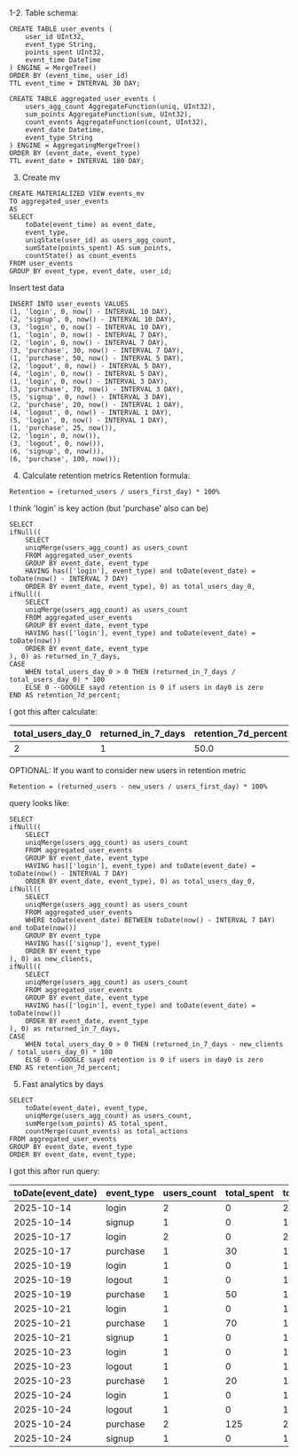 1-2. Table schema:
```
CREATE TABLE user_events (
	user_id UInt32,
	event_type String,
	points_spent UInt32,
	event_time DateTime
) ENGINE = MergeTree()
ORDER BY (event_time, user_id)
TTL event_time + INTERVAL 30 DAY;

CREATE TABLE aggregated_user_events (
	users_agg_count AggregateFunction(uniq, UInt32),
	sum_points AggregateFunction(sum, UInt32),
	count_events AggregateFunction(count, UInt32),
	event_date Datetime,
	event_type String
) ENGINE = AggregatingMergeTree()
ORDER BY (event_date, event_type)
TTL event_date + INTERVAL 180 DAY;
```

3. Create mv
```
CREATE MATERIALIZED VIEW events_mv
TO aggregated_user_events
AS
SELECT 
    toDate(event_time) as event_date,
    event_type,
    uniqState(user_id) as users_agg_count,
    sumState(points_spent) AS sum_points,
    countState() as count_events
FROM user_events
GROUP BY event_type, event_date, user_id;
```

Insert test data
```
INSERT INTO user_events VALUES
(1, 'login', 0, now() - INTERVAL 10 DAY),
(2, 'signup', 0, now() - INTERVAL 10 DAY),
(3, 'login', 0, now() - INTERVAL 10 DAY),
(1, 'login', 0, now() - INTERVAL 7 DAY),
(2, 'login', 0, now() - INTERVAL 7 DAY),
(3, 'purchase', 30, now() - INTERVAL 7 DAY),
(1, 'purchase', 50, now() - INTERVAL 5 DAY),
(2, 'logout', 0, now() - INTERVAL 5 DAY),
(4, 'login', 0, now() - INTERVAL 5 DAY),
(1, 'login', 0, now() - INTERVAL 3 DAY),
(3, 'purchase', 70, now() - INTERVAL 3 DAY),
(5, 'signup', 0, now() - INTERVAL 3 DAY),
(2, 'purchase', 20, now() - INTERVAL 1 DAY),
(4, 'logout', 0, now() - INTERVAL 1 DAY),
(5, 'login', 0, now() - INTERVAL 1 DAY),
(1, 'purchase', 25, now()),
(2, 'login', 0, now()),
(3, 'logout', 0, now()),
(6, 'signup', 0, now()),
(6, 'purchase', 100, now());
```

4. Calculate retention metrics
Retention formula:
```
Retention = (returned_users / users_first_day) * 100%
```
I think 'login' is key action (but 'purchase' also can be)
```
SELECT 
ifNull((
	SELECT 
	uniqMerge(users_agg_count) as users_count
	FROM aggregated_user_events
	GROUP BY event_date, event_type
	HAVING has(['login'], event_type) and toDate(event_date) = toDate(now() - INTERVAL 7 DAY)
	ORDER BY event_date, event_type), 0) as total_users_day_0,
ifNull((
	SELECT 
	uniqMerge(users_agg_count) as users_count
	FROM aggregated_user_events
	GROUP BY event_date, event_type
	HAVING has(['login'], event_type) and toDate(event_date) = toDate(now())
	ORDER BY event_date, event_type
), 0) as returned_in_7_days, 
CASE 
	WHEN total_users_day_0 > 0 THEN (returned_in_7_days / total_users_day_0) * 100
	ELSE 0 --GOOGLE sayd retention is 0 if users in day0 is zero
END AS retention_7d_percent;
```
I got this after calculate:

| total_users_day_0 | returned_in_7_days | retention_7d_percent |
|-------------------|--------------------|----------------------|
| 2                 | 1                  | 50.0                 |

OPTIONAL:
If you want to consider new users in retention metric
```
Retention = (returned_users - new_users / users_first_day) * 100%
```
query looks like:
```
SELECT 
ifNull((
	SELECT 
	uniqMerge(users_agg_count) as users_count
	FROM aggregated_user_events
	GROUP BY event_date, event_type
	HAVING has(['login'], event_type) and toDate(event_date) = toDate(now() - INTERVAL 7 DAY)
	ORDER BY event_date, event_type), 0) as total_users_day_0,
ifNull((
	SELECT 
	uniqMerge(users_agg_count) as users_count
	FROM aggregated_user_events
	WHERE toDate(event_date) BETWEEN toDate(now() - INTERVAL 7 DAY) and toDate(now())
	GROUP BY event_type
	HAVING has(['signup'], event_type)
	ORDER BY event_type
), 0) as new_clients, 
ifNull((
	SELECT 
	uniqMerge(users_agg_count) as users_count
	FROM aggregated_user_events
	GROUP BY event_date, event_type
	HAVING has(['login'], event_type) and toDate(event_date) = toDate(now())
	ORDER BY event_date, event_type
), 0) as returned_in_7_days, 
CASE 
	WHEN total_users_day_0 > 0 THEN (returned_in_7_days - new_clients / total_users_day_0) * 100
	ELSE 0 --GOOGLE sayd retention is 0 if users in day0 is zero
END AS retention_7d_percent;
```

5. Fast analytics by days
```
SELECT 
    toDate(event_date), event_type, 
    uniqMerge(users_agg_count) as users_count,
    sumMerge(sum_points) AS total_spent,
    countMerge(count_events) as total_actions
FROM aggregated_user_events
GROUP BY event_date, event_type
ORDER BY event_date, event_type; 
```

I got this after run query:

| toDate(event_date) | event_type | users_count | total_spent | total_actions |
|--------------------|------------|-------------|-------------|---------------|
| 2025-10-14         | login      | 2           | 0           | 2             |
| 2025-10-14         | signup     | 1           | 0           | 1             |
| 2025-10-17         | login      | 2           | 0           | 2             |
| 2025-10-17         | purchase   | 1           | 30          | 1             |
| 2025-10-19         | login      | 1           | 0           | 1             |
| 2025-10-19         | logout     | 1           | 0           | 1             |
| 2025-10-19         | purchase   | 1           | 50          | 1             |
| 2025-10-21         | login      | 1           | 0           | 1             |
| 2025-10-21         | purchase   | 1           | 70          | 1             |
| 2025-10-21         | signup     | 1           | 0           | 1             |
| 2025-10-23         | login      | 1           | 0           | 1             |
| 2025-10-23         | logout     | 1           | 0           | 1             |
| 2025-10-23         | purchase   | 1           | 20          | 1             |
| 2025-10-24         | login      | 1           | 0           | 1             |
| 2025-10-24         | logout     | 1           | 0           | 1             |
| 2025-10-24         | purchase   | 2           | 125         | 2             |
| 2025-10-24         | signup     | 1           | 0           | 1             |
